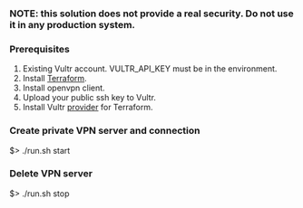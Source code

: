 ### NOTE: this solution does not provide a real security. Do not use it in any production system. 

### Prerequisites

1. Existing Vultr account. VULTR_API_KEY must be in the environment.
2. Install [Terraform](www.terraform.io/downloads.html).
3. Install openvpn client.
4. Upload your public ssh key to Vultr.
5. Install Vultr [provider](https://github.com/squat/terraform-provider-vultr) for Terraform.


### Create private VPN server and connection

 $> ./run.sh start

### Delete VPN server

 $> ./run.sh stop

